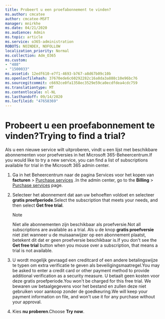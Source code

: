 ```yaml
---
title: Probeert u een proefabonnement te vinden?
ms.author: cmcatee
author: cmcatee-MSFT
manager: mnirkhe
ms.date: 04/21/2020
ms.audience: Admin
ms.topic: article
ms.service: o365-administration
ROBOTS: NOINDEX, NOFOLLOW
localization_priority: Normal
ms.collection: Adm_O365
ms.custom:
- "488"
- "1500033"
ms.assetid: 12edf610-e7f1-4693-b767-a8d67b09c10b
ms.openlocfilehash: 37670ede6c60292282c16a8da3a888c10e96bc76
ms.sourcegitcommit: c6692ce0fa1358ec3529e59ca0ecdfdea4cdc759
ms.translationtype: MT
ms.contentlocale: nl-NL
ms.lasthandoff: 09/14/2020
ms.locfileid: "47658369"
---
```

# <a name="trying-to-find-a-trial"></a><span data-ttu-id="314c8-102">Probeert u een proefabonnement te vinden?</span><span class="sxs-lookup"><span data-stu-id="314c8-102">Trying to find a trial?</span></span>

<span data-ttu-id="314c8-103">Als u een nieuwe service wilt uitproberen, vindt u een lijst met beschikbare abonnementen voor proefversies in het Microsoft 365-Beheercentrum.</span><span class="sxs-lookup"><span data-stu-id="314c8-103">If you would like to try a new service, you can find a list of subscriptions available for trial in the Microsoft 365 admin center.</span></span>
  
1. <span data-ttu-id="314c8-104">Ga in het Beheercentrum naar de pagina Services voor het kopen van **facturen** \> [Purchase services](https://go.microsoft.com/fwlink/p/?linkid=868433) .</span><span class="sxs-lookup"><span data-stu-id="314c8-104">In the admin center, go to the **Billing** \> [Purchase services](https://go.microsoft.com/fwlink/p/?linkid=868433) page.</span></span>

2. <span data-ttu-id="314c8-105">Selecteer het abonnement dat aan uw behoeften voldoet en selecteer  **gratis proefperiode**.</span><span class="sxs-lookup"><span data-stu-id="314c8-105">Select the subscription that meets your needs, and then select  **Get free trial**.</span></span>

    > [!NOTE]
    > <span data-ttu-id="314c8-106">Niet alle abonnementen zijn beschikbaar als proefversie.</span><span class="sxs-lookup"><span data-stu-id="314c8-106">Not all subscriptions are available as a trial.</span></span> <span data-ttu-id="314c8-107">Als u de knop **gratis proefversie** niet ziet wanneer u de muisaanwijzer op een abonnement plaatst, betekent dit dat er geen proefversie beschikbaar is.</span><span class="sxs-lookup"><span data-stu-id="314c8-107">If you don't see the **Get free trial** button when you mouse over a subscription, that means a trial is not available.</span></span>
  
3. <span data-ttu-id="314c8-108">U wordt mogelijk gevraagd een creditcard of een andere betalingswijze te typen om extra verificatie te geven als beveiligingsmaatregel.</span><span class="sxs-lookup"><span data-stu-id="314c8-108">You may be asked to enter a credit card or other payment method to provide additional verification as a security measure.</span></span> <span data-ttu-id="314c8-109">U betaalt geen kosten voor deze gratis proefperiode.</span><span class="sxs-lookup"><span data-stu-id="314c8-109">You won't be charged for this free trial.</span></span> <span data-ttu-id="314c8-110">We bewaren uw betaalgegevens voor het bestand en zullen deze niet gebruiken voor aankoop zonder de goedkeuring.</span><span class="sxs-lookup"><span data-stu-id="314c8-110">We will keep your payment information on file, and won't use it for any purchase without your approval.</span></span>

4. <span data-ttu-id="314c8-111">Kies **nu proberen**.</span><span class="sxs-lookup"><span data-stu-id="314c8-111">Choose **Try now**.</span></span>